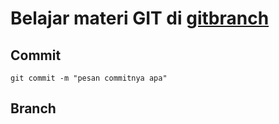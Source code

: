 # Belajar materi GIT di [gitbranch](https://learngitbranching.js.org/)

## Commit
`git commit -m "pesan commitnya apa"`


## Branch

